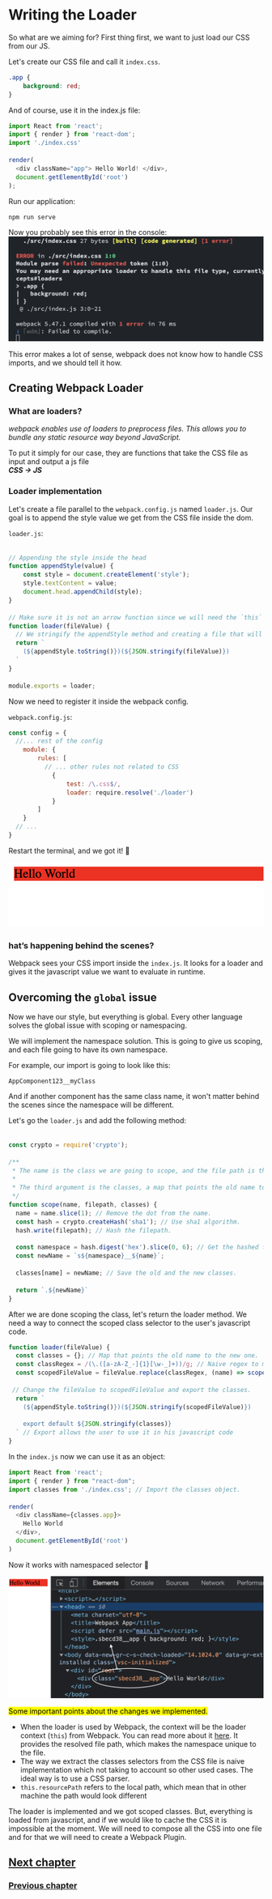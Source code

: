 # Writing the Loader

So what are we aiming for?
First thing first, we want to just load our CSS from our JS.

Let's create our CSS file and call it `index.css`.
```css
.app {
	background: red;
}
```

And of course, use it in the index.js file:
```js
import React from 'react';
import { render } from 'react-dom';
import './index.css'

render(
  <div className="app"> Hello World! </div>,
  document.getElementById('root')
);
```

Run our application:
```bash
npm run serve
```

Now you probably see this error in the console:
![Error](./assets/failed-to-load-css-error.png)

This error makes a lot of sense, webpack does not know how to handle CSS imports, and we should tell it how.

## Creating Webpack Loader

### What are loaders?

*webpack enables use of loaders to preprocess files. This allows you to bundle any static resource way beyond JavaScript.*

To put it simply for our case, they are functions that take the CSS file as input and output a js file\
_**CSS -> JS**_

### Loader implementation

Let's create a file parallel to the `webpack.config.js` named `loader.js`.
Our goal is to append the style value we get from the CSS file inside the dom.

`loader.js`:
```js

// Appending the style inside the head
function appendStyle(value) {
    const style = document.createElement('style');
    style.textContent = value;
    document.head.appendChild(style);
}

// Make sure it is not an arrow function since we will need the `this` context of webpack
function loader(fileValue) {
  // We stringify the appendStyle method and creating a file that will invoked with the css file value in run time
  return `
    (${appendStyle.toString()})(${JSON.stringify(fileValue)})
  `
}

module.exports = loader;
```

Now we need to register it inside the webpack config.

`webpack.config.js`:
```js
const config = {
  //... rest of the config
    module: {
        rules: [
          // ... other rules not related to CSS
            {
                test: /\.css$/,
                loader: require.resolve('./loader')
            }
        ]
    }
  // ...
}
```

Restart the terminal, and we got it! 🎊

![Loader success](./assets/loader-out-result.png)


### hat’s happening behind the scenes?

Webpack sees your CSS import inside the `index.js`. It looks for a loader and gives it the javascript value we want to evaluate in runtime.

## Overcoming the `global` issue

Now we have our style, but everything is global.
Every other language solves the global issue with scoping or namespacing.

We will implement the namespace solution.
This is going to give us scoping, and each file going to have its own namespace.

For example, our import is going to look like this:
```
AppComponent123__myClass
```

And if another component has the same class name, it won't matter behind the scenes since the namespace will be different.

Let's go the `loader.js` and add the following method:
```js

const crypto = require('crypto');

/**
 * The name is the class we are going to scope, and the file path is the value we are going to for the namespacing.
 * 
 * The third argument is the classes, a map that points the old name to the new one.
 */
function scope(name, filepath, classes) {
  name = name.slice(1); // Remove the dot from the name.
  const hash = crypto.createHash('sha1'); // Use sha1 algorithm.
  hash.write(filepath); // Hash the filepath.
  
  const namespace = hash.digest('hex').slice(0, 6); // Get the hashed filepath.
  const newName = `s${namespace}__${name}`;

  classes[name] = newName; // Save the old and the new classes.

  return `.${newName}`
}
```

After we are done scoping the class, let's return the loader method.
We need a way to connect the scoped class selector to the user's javascript code.

```js
function loader(fileValue) {
  const classes = {}; // Map that points the old name to the new one.
  const classRegex = /(\.([a-zA-Z_-]{1}[\w-_]+))/g; // Naive regex to match everything that start with dot.
  const scopedFileValue = fileValue.replace(classRegex, (name) => scope(name, this.resourcePath, classes)); // Replace the old class with the new one and add it to the classes object

 // Change the fileValue to scopedFileValue and export the classes.
  return `
    (${appendStyle.toString()})(${JSON.stringify(scopedFileValue)})

    export default ${JSON.stringify(classes)}
  ` // Export allows the user to use it in his javascript code
}
```

In the `index.js` now we can use it as an object:

```js
import React from 'react';
import { render } from "react-dom";
import classes from './index.css'; // Import the classes object.

render(
  <div className={classes.app}>
    Hello World
  </div>,
  document.getElementById('root')
)
```

Now it works with namespaced selector 🎉

![Class with namespaced selector](./assets/loader-namespaced-selector.png)

<mark>Some important points about the changes we implemented.</mark>

* When the loader is used by Webpack, the context will be the loader context (`this`) from Webpack. You can read more about it [here](https://webpack.js.org/api/loaders/). It provides the resolved file path, which makes the namespace unique to the file.
* The way we extract the classes selectors from the CSS file is naive implementation which not taking to account so other used cases. The ideal way is to use a CSS parser.
* `this.resourcePath` refers to the local path, which mean that in other machine the path would look different

The loader is implemented and we got scoped classes.
But, everything is loaded from javascript, and if we would like to cache the CSS it is impossible at the moment.
We will need to compose all the CSS into one file and for that we will need to create a Webpack Plugin.

## [Next chapter](./css-plugin.md)
### [Previous chapter](./setup-the-solution.md)
